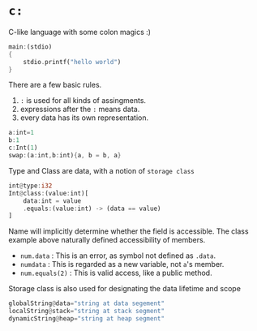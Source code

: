 # `c:`
C-like language with some colon magics :)

```rust
main:(stdio)
{
    stdio.printf("hello world")
}
```

There are a few basic rules.
1. `:` is used for all kinds of assingments.
2. expressions after the `:` means data.
3. every data has its own representation.

```rust
a:int=1
b:1
c:Int(1)
swap:(a:int,b:int){a, b = b, a}
```

Type and Class are data, with a notion of `storage class`

```rust
int@type:i32
Int@class:(value:int)[
    data:int = value
    .equals:(value:int) -> (data == value)
]
```

Name will implicitly determine whether the field is accessible.
The class example above naturally defined accessibility of members.

- `num.data` : This is an error, as symbol not defined as `.data`.
- `numdata` : This is regarded as a new variable, not `a`'s member.
- `num.equals(2)` : This is valid access, like a public method.

Storage class is also used for designating the data lifetime and scope

```rust
globalString@data="string at data segement"
localString@stack="string at stack segment"
dynamicString@heap="string at heap segment"
```
